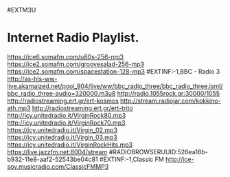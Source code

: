 #EXTM3U
#
# Internet Radio Playlist.
https://ice6.somafm.com/u80s-256-mp3
https://ice2.somafm.com/groovesalad-256-mp3
https://ice2.somafm.com/spacestation-128-mp3
#EXTINF:-1,BBC - Radio 3
http://as-hls-ww-live.akamaized.net/pool_904/live/ww/bbc_radio_three/bbc_radio_three.isml/bbc_radio_three-audio=320000.m3u8
http://radio.1055rock.gr:30000/1055
http://radiostreaming.ert.gr/ert-kosmos
http://stream.radiojar.com/kokkino-ath.mp3
http://radiostreaming.ert.gr/ert-trito
http://icy.unitedradio.it/VirginRock80.mp3
http://icy.unitedradio.it/VirginRock70.mp3
https://icy.unitedradio.it/Virgin_02.mp3
https://icy.unitedradio.it/Virgin_03.mp3
https://icy.unitedradio.it/VirginRockHits.mp3
https://live.jazzfm.net:8004/stream
#RADIOBROWSERUUID:526ea18b-b932-11e8-aaf2-52543be04c81
#EXTINF:-1,Classic FM
http://ice-sov.musicradio.com/ClassicFMMP3


